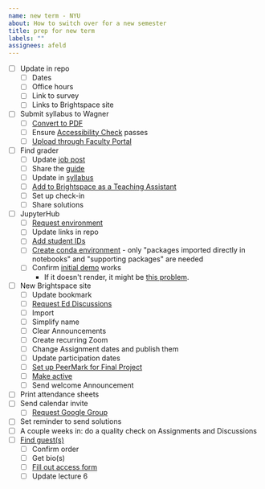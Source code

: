 ```yaml
---
name: new term - NYU
about: How to switch over for a new semester
title: prep for new term
labels: ""
assignees: afeld
---
```


- [ ] Update in repo
  - [ ] Dates
  - [ ] Office hours
  - [ ] Link to survey
  - [ ] Links to Brightspace site
- [ ] Submit syllabus to Wagner
  - [ ] [Convert to PDF](https://md2pdf.netlify.com/)
  - [ ] Ensure [Accessibility Check](https://www.adobe.com/accessibility/products/acrobat/using-acrobat-pro-accessibility-checker.html) passes
  - [ ] [Upload through Faculty Portal](https://wagner.nyu.edu/node/add/syllabus)
- [ ] Find grader
  - [ ] Update [job post](https://docs.google.com/document/d/1dX2MDc5Fhby8GyeKLF4rrI0RZrJAmF1LHGV2SdFIkAE/edit)
  - [ ] Share the [guide](https://python-public-policy.afeld.me/en/nyu/assistant_guide.html)
  - [ ] Update in [syllabus](https://python-public-policy.afeld.me/en/nyu/syllabus.html#instructor-information)
  - [ ] [Add to Brightspace as a Teaching Assistant](https://nyu.service-now.com/sp?id=kb_article&sysparm_article=KB0018960&sys_kb_id=e78f37561b3e6050191ca8233a4bcb2a&spa=1)
  - [ ] Set up check-in
  - [ ] Share solutions
- [ ] JupyterHub
  - [ ] [Request environment](https://sites.google.com/nyu.edu/nyu-hpc/training-support/resources-for-classes/jupyterhub/jupyterhub-intake-form)
  - [ ] Update links in repo
  - [ ] [Add student IDs](https://settings-spring.rcnyu.org/)
  - [ ] [Create conda environment](https://python-public-policy.afeld.me/en/nyu/resources.html#matching-the-class-environment) - only "packages imported directly in notebooks" and "supporting packages" are needed
  - [ ] Confirm [initial demo](https://python-public-policy.afeld.me/en/nyu/lecture_0.html#id2) works
    - If it doesn't render, it might be [this problem](https://blog.afeld.me/getting-plotly-to-work-in-hosted-jupyterhub-26692f5ef2be).
- [ ] New Brightspace site
  - [ ] Update bookmark
  - [ ] [Request Ed Discussions](https://nyu.service-now.com/sp?id=kb_article&sysparm_article=KB0019715&sys_kb_id=332d12091b25d150191ca8233a4bcb60&spa=1)
  - [ ] Import
  - [ ] Simplify name
  - [ ] Clear Announcements
  - [ ] Create recurring Zoom
  - [ ] Change Assignment dates and publish them
  - [ ] Update participation dates
  - [ ] [Set up PeerMark for Final Project](https://nyu.service-now.com/sp?id=kb_article&sysparm_article=KB0018477&sys_kb_id=f89fbe521b6f9c10a575997fbd4bcb80&spa=1)
  - [ ] [Make active](https://www.nyu.edu/servicelink/KB0018486)
  - [ ] Send welcome Announcement
- [ ] Print attendance sheets
- [ ] Send calendar invite
  - [ ] [Request Google Group](https://nyu.service-now.com/sp?id=kb_article&sysparm_article=KB0018953&sys_kb_id=23e5e5a9dbbaa410492a6d8d13961947&spa=1)
- [ ] Set reminder to send solutions
- [ ] A couple weeks in: do a quality check on Assignments and Discussions
- [ ] [Find guest(s)](https://docs.google.com/document/d/1SMBquSezZ_1wLW0y2osJ35WFpz82PvSRbfLtNZQFjAo/edit)
  - [ ] Confirm order
  - [ ] Get bio(s)
  - [ ] [Fill out access form](https://www.nyu.edu/about/visitor-information/sponsoring-visitors.html)
  - [ ] Update lecture 6

